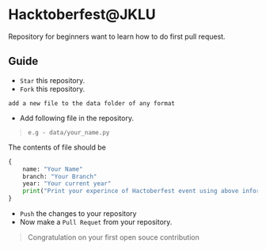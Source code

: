 # Hacktoberfest@JKLU
Repository for beginners want to learn how to do first pull request.
## Guide
- ```Star``` this repository.
- ```Fork``` this repository.
```
add a new file to the data folder of any format
```
- Add following file in the repository.

>```e.g - data/your_name.py```

The contents of file should be
```py
{
    name: "Your Name"
    branch: "Your Branch"
    year: "Your current year"
    print("Print your experince of Hactoberfest event using above information in any sequece using all the above variables")
}
```
- ```Push``` the changes to your repository
- Now make a ```Pull Requet``` from your repository.

> Congratulation on your first open souce contribution

